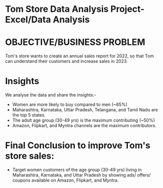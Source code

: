 # Tom Store Data Analysis Project-Excel/Data Analysis

# OBJECTIVE/BUSINESS PROBLEM
Tom's store wants to create an annual sales report for 2022, so that Tom can understand their customers and increase sales in 2023.

# Insights
We analyse the data and share the insights:-
* Women are more likely to buy compared to men (~65%)
* Maharashtra, Karnataka, Uttar Pradesh, Telangana, and Tamil Nadu are the top 5 states.
* The adult age group (30-49 yrs) is the maximum contributing (~50%)
* Amazon, Flipkart, and Myntra channels are the maximum contributors.

# Final Conclusion to improve Tom's store sales:
* Target women customers of the age group (30-49 yrs) living in Maharashtra, Karnataka, and Uttar Pradesh by showing ads/ offers/ coupons available on Amazon, Flipkart, and Myntra.
